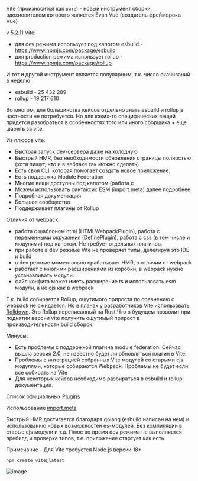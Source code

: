 Vite (произносится как `вите`) - новый инструмент сборки, вдохновителем которого является Evan Vue (создатель фреймврока Vue)

v 5.2.11 Vite:

- для dev режима использует под капотом esbuild - https://www.npmjs.com/package/esbuild
- для production режима использует rollup - https://www.npmjs.com/package/rollup

И тот и другой инструмент является популярным, т.к. число скачиваний в неделю

- esbuild - 25 432 289
- rollup - 19 217 610

Во многом, для большинства кейсов отдельно знать esbuild и rollup в частности не потребуется. Но для каких-то специфических вещей придется разобраться в особенностях того или иного сборщика + еще шарить за vite.

Из плюсов vite:

- Быстрая запуск dev-сервера даже на холодную 
- Быстрый HMR, без необходимости обновления страницы полностью (хотя пишут, что и в вебпаке так можно сделать)
- Есть своя CLI, которая помогает создать новое приложение.
- Есть поддержка Module Federation
- Многие вещи доступны под капотом (работа с 
- Можем использовать синтаксис ESM (import.meta) далее подробнее
- Подробная документация
- Большое сообщество
- Поддерживает плагины от Rollup

Отличия от webpack:
- работа с шаблоном html (HTMLWebpackPlugin), работа с переменными окружения (DefinePlugin), работа с css (в том числе и модулями) под капотом. Не требует отдельных плагинов.
- при работе в dev режиме Vite не проверяет типы, делегируя это IDE и build
- в dev режиме моментально срабатывает HMR, в отличии от webpack
- работает с многими расширениями из коробки, в webpack нужно устанавливать модули.
- файл конфига может иметь расширение ts и использовать esm модули, а не cjs как в webpack

Т.к. build собирается Rollup, ощутимого прироста по сравнению с webpack не ожидается. Но в планах у разработчиков Vite использовать [Rolldown](https://rolldown.rs/about "https://rolldown.rs/about"). Это Rollup переписанный на Rust.Что в будущем позволит при поднятии версии vite получить ощутимый прирост в производительности build сборок.


Минусы: 
- Есть проблемы с поддержкой плагина module federation. Сейчас вышла версия 2.0, не известно будет ли обновляться плагин в Vite.
- Проблемы с интеграцией собранных Vite модулей со старыми cjs модулями, которые собираются Webpack. Проблемы не будет если все собирать на Vite
- Для некоторых кейсов необходимо разбираться в esbuild и rollup документации.

Список официальных [Plugins](https://vitejs.dev/plugins/ "https://vitejs.dev/plugins/")

Использование [import.meta](https://developer.mozilla.org/en-US/docs/Web/JavaScript/Reference/Operators/import.meta "https://developer.mozilla.org/en-US/docs/Web/JavaScript/Reference/Operators/import.meta")




Быстрый HMR достигается благодаря golang (esbuild написан на нем) и использованию новых возможностей es-модулей. Без компиляции в старые cjs модули и т.д.
Плюс во время dev режима не выполняется пребилд и проверка типов, т.е. приложение стартует как есть.
  
Примечание - Для Vite требуется Node.js версии 18+



`npm create vite@latest`

![image](https://github.com/expMax-web/312/assets/84277100/33c73c66-5d45-49f2-aadc-a29a27bd6812)


